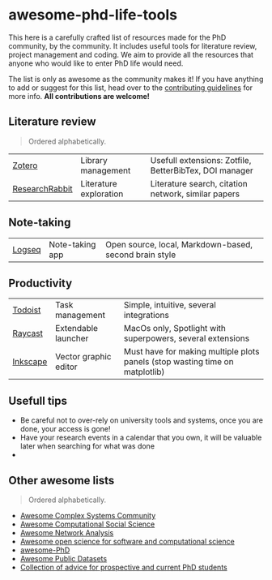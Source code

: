 # awesome-phd-life-tools

This here is a carefully crafted list of resources made for the PhD community, by
the community. It includes useful tools for literature review, project management and coding.
We aim to provide all the resources that anyone who would like to enter PhD life would need.

The list is only as awesome as the community makes it! If you have anything to add or
suggest for this list, head over to the [contributing guidelines](https://github.com/sandrofsousa/awesome-phd-life-tools/blob/main/CONTRIBUTING.md)
for more info. **All contributions are welcome!**

## Literature review
> Ordered alphabetically.
> 
|   |         |               |
| - | :----- | :----------- |
| [Zotero](https://www.zotero.org/) | Library management | Usefull extensions: Zotfile, BetterBibTex, DOI manager |
| [ResearchRabbit](https://www.researchrabbit.ai/) | Literature exploration | Literature search, citation network, similar papers |

## Note-taking
|   |         |               |
| - | :----- | :----------- |
| [Logseq](https://logseq.com/) | Note-taking app | Open source, local, Markdown-based, second brain style |

## Productivity
|   |         |               |
| - | :----- | :----------- |
| [Todoist](https://app.todoist.com/app) | Task management | Simple, intuitive, several integrations |
| [Raycast](https://www.raycast.com/) | Extendable launcher | MacOs only, Spotlight with superpowers, several extensions |
| [Inkscape](https://inkscape.org/) | Vector graphic editor | Must have for making multiple plots panels (stop wasting time on matplotlib) |

## Usefull tips
- Be careful not to over-rely on university tools and systems, once you are done, your access is gone!
- Have your research events in a calendar that you own, it will be valuable later when searching for what was done
- 

## Other awesome lists
> Ordered alphabetically.

- [Awesome Complex Systems Community](https://github.com/yrCSS/awesome-complex-systems-community)
- [Awesome Computational Social Science](https://github.com/gesiscss/awesome-computational-social-science)
- [Awesome Network Analysis](https://github.com/briatte/awesome-network-analysis)
- [Awesome open science for software and computational science](https://github.com/INRIA/awesome-open-science-software)
- [awesome-PhD](https://github.com/helenahartmann/awesome-PhD)
- [Awesome Public Datasets](https://github.com/awesomedata/awesome-public-datasets)
- [Collection of advice for prospective and current PhD students](https://github.com/pliang279/awesome-phd-advice)
